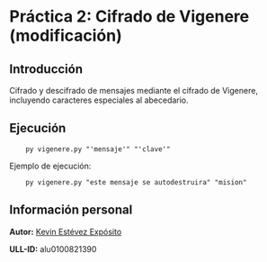 # Práctica 2: Cifrado de Vigenere (modificación)

## Introducción

Cifrado y descifrado de mensajes mediante el cifrado de Vigenere, incluyendo caracteres especiales al abecedario.

## Ejecución

~~~
    py vigenere.py "'mensaje'" "'clave'"
~~~

Ejemplo de ejecución:

~~~
    py vigenere.py "este mensaje se autodestruira" "mision"
~~~

## Información personal

**Autor:** [Kevin Estévez Expósito](https://alu0100821390.github.io/)

**ULL-ID:** alu0100821390
